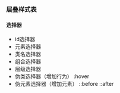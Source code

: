 ### 层叠样式表

#### 选择器
* id选择器
* 元素选择器
* 类名选择器
* 组合选择器
* 层级选择器
* 伪类选择器（增加行为） :hover
* 伪元素选择器（增加元素） ::before ::after

